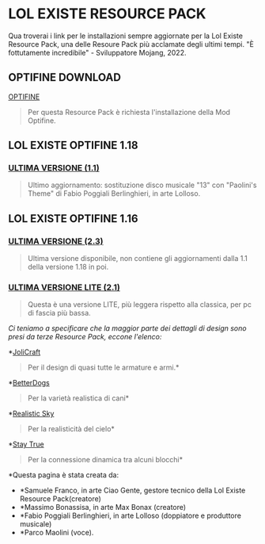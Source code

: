 # **LOL EXISTE RESOURCE PACK**
Qua troverai i link per le installazioni sempre aggiornate per la Lol Existe Resource Pack, una delle Resoure Pack più acclamate degli ultimi tempi.
"È fottutamente incredibile" - Sviluppatore Mojang, 2022.
## **OPTIFINE DOWNLOAD**

[OPTIFINE](https://optifine.net/downloads)
> Per questa Resource Pack è richiesta l'installazione della Mod Optifine.

## **LOL EXISTE OPTIFINE 1.18**

### [ULTIMA VERSIONE (1.1)](https://github.com/CiaoGente24/Lol-Existe-Resource-Pack-MC/raw/main/LOL%20EXISTE%20%5BOptifine%201.18%5D%20v1.1.zip)
> Ultimo aggiornamento: sostituzione disco musicale "13" con "Paolini's Theme" di Fabio Poggiali Berlinghieri, in arte Lolloso.

## **LOL EXISTE OPTIFINE 1.16**

### [ULTIMA VERSIONE (2.3)](https://github.com/CiaoGente24/Lol-Existe-Resource-Pack-MC/raw/main/BONAX%20CG%20RP%202.3.zip)
> Ultima versione disponibile, non contiene gli aggiornamenti dalla 1.1 della versione 1.18 in poi.

### [ULTIMA VERSIONE LITE (2.1)](https://github.com/CiaoGente24/Lol-Existe-Resource-Pack-MC/raw/main/BONAX%20e%20CG%202.1%20LITE.zip)
> Questa è una versione LITE, più leggera rispetto alla classica, per pc di fascia più bassa.


*Ci teniamo a specificare che la maggior parte dei dettagli di design sono presi da terze Resource Pack, eccone l'elenco:*


*[JoliCraft](https://resourcepack.net/jolicraft-resource-pack/)
> Per il design di quasi tutte le armature e armi.*

*[BetterDogs](https://www.curseforge.com/minecraft/texture-packs/better-dogs)
> Per la varietà realistica di cani*

*[Realistic Sky](https://www.planetminecraft.com/texture-pack/realistic-sky-resource-pack-by-fire-eagle/)
> Per la realisticità del cielo*

*[Stay True](https://www.curseforge.com/minecraft/texture-packs/stay-true)
> Per la connessione dinamica tra alcuni blocchi*




*Questa pagina è stata creata da:
- *Samuele Franco, in arte Ciao Gente, gestore tecnico della Lol Existe Resource Pack(creatore)
- *Massimo Bonassisa, in arte Max Bonax (creatore)
- *Fabio Poggiali Berlinghieri, in arte Lolloso (doppiatore e produttore musicale)
- *Parco Maolini (voce).






